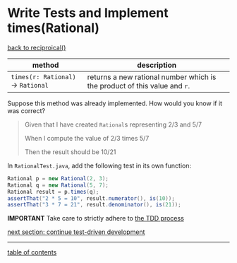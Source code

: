# Write Tests and Implement times(Rational)
[back to reciproical()](test_reciprocal.md)

| method | description |
| ------ | ----------- |
| `times(r: Rational)` &rarr; `Rational` | returns a new rational number which is the product of this value and `r`. |

Suppose this method was already implemented. How would you know if it was correct?

> Given that I have created `Rational`s representing 2/3 and 5/7
>
> When I compute the value of 2/3 times 5/7
>
> Then the result should be 10/21

In `RationalTest.java`, add the following test in its own function:

```java
Rational p = new Rational(2, 3);
Rational q = new Rational(5, 7);
Rational result = p.times(q);
assertThat("2 * 5 = 10", result.numerator(), is(10));
assertThat("3 * 7 = 21", result.denominator(), is(21));
```

**IMPORTANT** Take care to strictly adhere to [the TDD process](tdd_process.md)

[next section: continue test-driven development](the_rest_of_the_fing_tests.md)

<hr>

[table of contents](toc.md)
